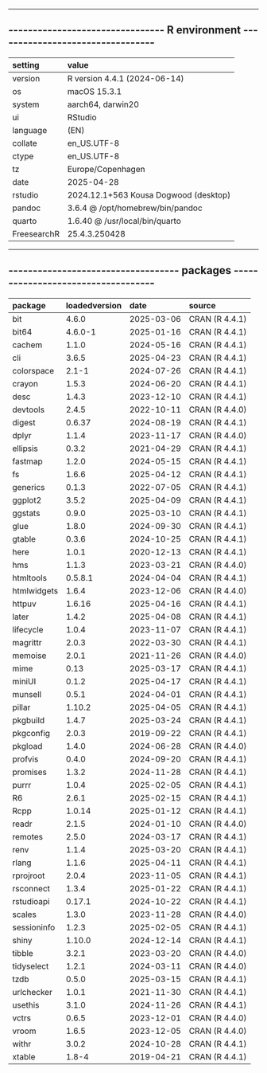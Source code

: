 --------------------------------------------------------------------------------
-------------------------------- R environment ---------------------------------
--------------------------------------------------------------------------------
|setting     |value                                 |
|:-----------|:-------------------------------------|
|version     |R version 4.4.1 (2024-06-14)          |
|os          |macOS 15.3.1                          |
|system      |aarch64, darwin20                     |
|ui          |RStudio                               |
|language    |(EN)                                  |
|collate     |en_US.UTF-8                           |
|ctype       |en_US.UTF-8                           |
|tz          |Europe/Copenhagen                     |
|date        |2025-04-28                            |
|rstudio     |2024.12.1+563 Kousa Dogwood (desktop) |
|pandoc      |3.6.4 @ /opt/homebrew/bin/pandoc      |
|quarto      |1.6.40 @ /usr/local/bin/quarto        |
|FreesearchR |25.4.3.250428                         |
                                                                                
                                                                                
--------------------------------------------------------------------------------
----------------------------------- packages -----------------------------------
--------------------------------------------------------------------------------
|package     |loadedversion |date       |source         |
|:-----------|:-------------|:----------|:--------------|
|bit         |4.6.0         |2025-03-06 |CRAN (R 4.4.1) |
|bit64       |4.6.0-1       |2025-01-16 |CRAN (R 4.4.1) |
|cachem      |1.1.0         |2024-05-16 |CRAN (R 4.4.1) |
|cli         |3.6.5         |2025-04-23 |CRAN (R 4.4.1) |
|colorspace  |2.1-1         |2024-07-26 |CRAN (R 4.4.1) |
|crayon      |1.5.3         |2024-06-20 |CRAN (R 4.4.1) |
|desc        |1.4.3         |2023-12-10 |CRAN (R 4.4.1) |
|devtools    |2.4.5         |2022-10-11 |CRAN (R 4.4.0) |
|digest      |0.6.37        |2024-08-19 |CRAN (R 4.4.1) |
|dplyr       |1.1.4         |2023-11-17 |CRAN (R 4.4.0) |
|ellipsis    |0.3.2         |2021-04-29 |CRAN (R 4.4.1) |
|fastmap     |1.2.0         |2024-05-15 |CRAN (R 4.4.1) |
|fs          |1.6.6         |2025-04-12 |CRAN (R 4.4.1) |
|generics    |0.1.3         |2022-07-05 |CRAN (R 4.4.1) |
|ggplot2     |3.5.2         |2025-04-09 |CRAN (R 4.4.1) |
|ggstats     |0.9.0         |2025-03-10 |CRAN (R 4.4.1) |
|glue        |1.8.0         |2024-09-30 |CRAN (R 4.4.1) |
|gtable      |0.3.6         |2024-10-25 |CRAN (R 4.4.1) |
|here        |1.0.1         |2020-12-13 |CRAN (R 4.4.1) |
|hms         |1.1.3         |2023-03-21 |CRAN (R 4.4.0) |
|htmltools   |0.5.8.1       |2024-04-04 |CRAN (R 4.4.1) |
|htmlwidgets |1.6.4         |2023-12-06 |CRAN (R 4.4.0) |
|httpuv      |1.6.16        |2025-04-16 |CRAN (R 4.4.1) |
|later       |1.4.2         |2025-04-08 |CRAN (R 4.4.1) |
|lifecycle   |1.0.4         |2023-11-07 |CRAN (R 4.4.1) |
|magrittr    |2.0.3         |2022-03-30 |CRAN (R 4.4.1) |
|memoise     |2.0.1         |2021-11-26 |CRAN (R 4.4.0) |
|mime        |0.13          |2025-03-17 |CRAN (R 4.4.1) |
|miniUI      |0.1.2         |2025-04-17 |CRAN (R 4.4.1) |
|munsell     |0.5.1         |2024-04-01 |CRAN (R 4.4.1) |
|pillar      |1.10.2        |2025-04-05 |CRAN (R 4.4.1) |
|pkgbuild    |1.4.7         |2025-03-24 |CRAN (R 4.4.1) |
|pkgconfig   |2.0.3         |2019-09-22 |CRAN (R 4.4.1) |
|pkgload     |1.4.0         |2024-06-28 |CRAN (R 4.4.0) |
|profvis     |0.4.0         |2024-09-20 |CRAN (R 4.4.1) |
|promises    |1.3.2         |2024-11-28 |CRAN (R 4.4.1) |
|purrr       |1.0.4         |2025-02-05 |CRAN (R 4.4.1) |
|R6          |2.6.1         |2025-02-15 |CRAN (R 4.4.1) |
|Rcpp        |1.0.14        |2025-01-12 |CRAN (R 4.4.1) |
|readr       |2.1.5         |2024-01-10 |CRAN (R 4.4.0) |
|remotes     |2.5.0         |2024-03-17 |CRAN (R 4.4.1) |
|renv        |1.1.4         |2025-03-20 |CRAN (R 4.4.1) |
|rlang       |1.1.6         |2025-04-11 |CRAN (R 4.4.1) |
|rprojroot   |2.0.4         |2023-11-05 |CRAN (R 4.4.1) |
|rsconnect   |1.3.4         |2025-01-22 |CRAN (R 4.4.1) |
|rstudioapi  |0.17.1        |2024-10-22 |CRAN (R 4.4.1) |
|scales      |1.3.0         |2023-11-28 |CRAN (R 4.4.0) |
|sessioninfo |1.2.3         |2025-02-05 |CRAN (R 4.4.1) |
|shiny       |1.10.0        |2024-12-14 |CRAN (R 4.4.1) |
|tibble      |3.2.1         |2023-03-20 |CRAN (R 4.4.0) |
|tidyselect  |1.2.1         |2024-03-11 |CRAN (R 4.4.0) |
|tzdb        |0.5.0         |2025-03-15 |CRAN (R 4.4.1) |
|urlchecker  |1.0.1         |2021-11-30 |CRAN (R 4.4.1) |
|usethis     |3.1.0         |2024-11-26 |CRAN (R 4.4.1) |
|vctrs       |0.6.5         |2023-12-01 |CRAN (R 4.4.0) |
|vroom       |1.6.5         |2023-12-05 |CRAN (R 4.4.0) |
|withr       |3.0.2         |2024-10-28 |CRAN (R 4.4.1) |
|xtable      |1.8-4         |2019-04-21 |CRAN (R 4.4.1) |
